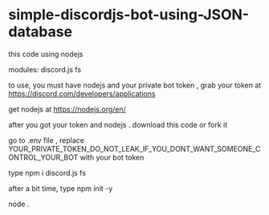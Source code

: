 # simple-discordjs-bot-using-JSON-database
this code using nodejs

modules:
discord.js
fs

to use, you must have nodejs and your private bot token , grab your token at https://discord.com/developers/applications

get nodejs at https://nodejs.org/en/

after you got your token and nodejs . download this code or fork it

go to .env file , replace YOUR_PRIVATE_TOKEN_DO_NOT_LEAK_IF_YOU_DONT_WANT_SOMEONE_CONTROL_YOUR_BOT with your bot token

type npm i discord.js fs

after a bit time, type npm init -y

node .
